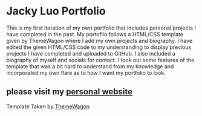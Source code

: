 # Jacky Luo Portfolio

This is my first iteration of my own portfolio that includes personal projects I have completed in the past. My portoflio follows a HTML/CSS template given by ThemeWagon where I add my own projects and biography. I have edited the given HTML/CSS code to my understanding to display previous projects I have completed and uploaded to GitHub. I also included a biography of myself and socials for contact. I took out some features of the template that was a bit hard to understand from my knowledge and incorporated my own flare as to how I want my portfolio to look.

## please visit my [personal website](https://jackyluo5.github.io/)

Template Taken by [ThemeWagon](https://github.com/toidicode/template/tree/master/89-developer)
